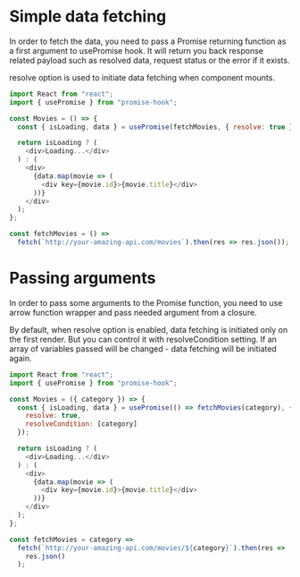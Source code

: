 # Simple data fetching
In order to fetch the data, you need to pass a Promise returning function as a first argument to usePromise hook. It will return you back response related payload such as resolved data, request status or the error if it exists.

resolve option is used to initiate data fetching when component mounts.

```javascript
import React from "react";
import { usePromise } from "promise-hook";

const Movies = () => {
  const { isLoading, data } = usePromise(fetchMovies, { resolve: true });

  return isLoading ? (
    <div>Loading...</div>
  ) : (
    <div>
      {data.map(movie => (
        <div key={movie.id}>{movie.title}</div>
      ))}
    </div>
  );
};

const fetchMovies = () =>
  fetch(`http://your-amazing-api.com/movies`).then(res => res.json());
```

# Passing arguments

In order to pass some arguments to the Promise function, you need to use arrow function wrapper and pass needed argument from a closure.

By default, when resolve option is enabled, data fetching is initiated only on the first render. But you can control it with resolveCondition setting. If an array of variables passed will be changed - data fetching will be initiated again.

```javascript
import React from "react";
import { usePromise } from "promise-hook";

const Movies = ({ category }) => {
  const { isLoading, data } = usePromise(() => fetchMovies(category), {
    resolve: true,
    resolveCondition: [category]
  });

  return isLoading ? (
    <div>Loading...</div>
  ) : (
    <div>
      {data.map(movie => (
        <div key={movie.id}>{movie.title}</div>
      ))}
    </div>
  );
};

const fetchMovies = category =>
  fetch(`http://your-amazing-api.com/movies/${category}`).then(res =>
    res.json()
  );
```


